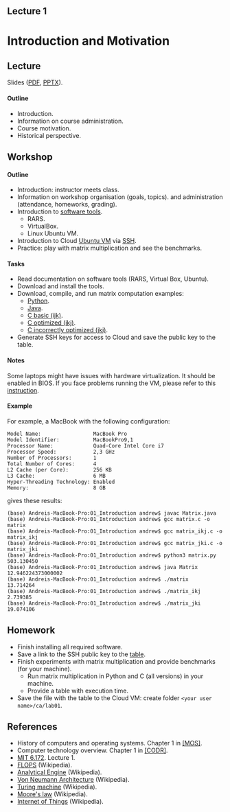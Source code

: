 Lecture 1
---

# Introduction and Motivation

## Lecture

Slides ([PDF](CA_Lecture_01.pdf), [PPTX](CA_Lecture_01.pptx)).

#### Outline

* Introduction.
* Information on course administration.
* Course motivation.
* Historical perspective.

## Workshop

#### Outline

* Introduction: instructor meets class.
* Information on workshop organisation (goals, topics).
  and administration (attendance, homeworks, grading).
* Introduction to [software tools](../../software.md).
   * RARS.
   * VirtualBox. 
   * Linux Ubuntu VM.
* Introduction to Cloud [Ubuntu VM](../../software/cloud_ssh.md) via [SSH](https://en.wikipedia.org/wiki/Secure_Shell).
* Practice: play with matrix multiplication and see the benchmarks.

#### Tasks

* Read documentation on software tools (RARS, Virtual Box, Ubuntu).
* Download and install the tools.
* Download, compile, and run matrix computation examples:
   * [Python](
     https://github.com/andrewt0301/hse-acos-course/blob/master/docs/part1ca/01_Introduction/matrix.py).
   * [Java](
     https://github.com/andrewt0301/hse-acos-course/blob/master/docs/part1ca/01_Introduction/Matrix.java).
   * [C basic (ijk)](
     https://github.com/andrewt0301/hse-acos-course/blob/master/docs/part1ca/01_Introduction/matrix.c).
   * [C optimized (ikj)](
     https://github.com/andrewt0301/hse-acos-course/blob/master/docs/part1ca/01_Introduction/matrix_ikj.c).
   * [C incorrectly optimized (jki)](
     https://github.com/andrewt0301/hse-acos-course/blob/master/docs/part1ca/01_Introduction/matrix_ikj.c).
* Generate SSH keys for access to Cloud and save the public key to the table.

#### Notes

Some laptops might have issues with hardware virtualization.
It should be enabled in BIOS.
If you face problems running the VM, please refer to this [instruction]( 
https://bce.berkeley.edu/enabling-virtualization-in-your-pc-bios.html).

#### Example

For example, a MacBook with the following configuration:

```
Model Name:                 MacBook Pro
Model Identifier:           MacBookPro9,1
Processor Name:             Quad-Core Intel Core i7
Processor Speed:            2,3 GHz
Number of Processors:       1
Total Number of Cores:      4
L2 Cache (per Core):        256 KB
L3 Cache:                   6 MB
Hyper-Threading Technology: Enabled
Memory:                     8 GB
```
gives these results:

```
(base) Andreis-MacBook-Pro:01_Introduction andrew$ javac Matrix.java
(base) Andreis-MacBook-Pro:01_Introduction andrew$ gcc matrix.c -o matrix
(base) Andreis-MacBook-Pro:01_Introduction andrew$ gcc matrix_ikj.c -o matrix_ikj
(base) Andreis-MacBook-Pro:01_Introduction andrew$ gcc matrix_jki.c -o matrix_jki
(base) Andreis-MacBook-Pro:01_Introduction andrew$ python3 matrix.py
503.130450
(base) Andreis-MacBook-Pro:01_Introduction andrew$ java Matrix
12.946224373000002
(base) Andreis-MacBook-Pro:01_Introduction andrew$ ./matrix
13.714264
(base) Andreis-MacBook-Pro:01_Introduction andrew$ ./matrix_ikj 
2.739385
(base) Andreis-MacBook-Pro:01_Introduction andrew$ ./matrix_jki 
19.074106
```

## Homework

* Finish installing all required software.
* Save a link to the SSH public key to the [table](
  https://docs.google.com/spreadsheets/d/1AcuDJwfho_MzBqayo9dhVKe1iqPnUcMEjUkB1mVog60/edit?usp=sharing). 
* Finish experiments with matrix multiplication and provide benchmarks (for your machine).
   * Run matrix multiplication in Python and C (all versions) in your machine.
   * Provide a table with execution time.
* Save the file with the table to the Cloud VM: create folder `<your user name>/ca/lab01`.

## References

* History of computers and operating systems. Chapter 1 in [[MOS]](../../books.md).
* Computer technology overview. Chapter 1 in [[CODR]](../../books.md).
* [MIT 6.172](
  https://ocw.mit.edu/courses/electrical-engineering-and-computer-science/6-172-performance-engineering-of-software-systems-fall-2018).
  Lecture 1.
* [FLOPS](https://en.wikipedia.org/wiki/FLOPS) (Wikipedia).
* [Analytical Engine](https://en.wikipedia.org/wiki/Analytical_Engine) (Wikipedia).
* [Von Neumann Architecture](https://en.wikipedia.org/wiki/Von_Neumann_architecture) (Wikipedia).
* [Turing machine](https://en.wikipedia.org/wiki/Turing_machine) (Wikipedia).
* [Moore's law](https://en.wikipedia.org/wiki/Moore%27s_law) (Wikipedia).
* [Internet of Things](https://en.wikipedia.org/wiki/Internet_of_things) (Wikipedia).
